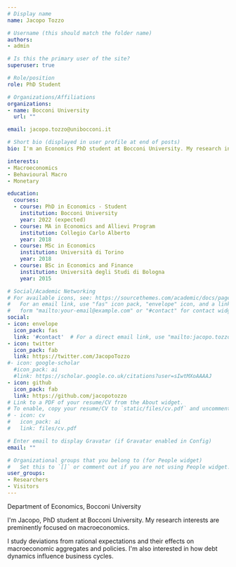 ```yaml
---
# Display name
name: Jacopo Tozzo

# Username (this should match the folder name)
authors:
- admin

# Is this the primary user of the site?
superuser: true

# Role/position
role: PhD Student

# Organizations/Affiliations
organizations:
- name: Bocconi University
  url: ""

email: jacopo.tozzo@unibocconi.it

# Short bio (displayed in user profile at end of posts)
bio: I'm an Economics PhD student at Bocconi University. My research interests include macroeconomics and behavioural macro. 

interests:
- Macroeconomics
- Behavioural Macro
- Monetary 

education:
  courses:
  - course: PhD in Economics - Student
    institution: Bocconi University
    year: 2022 (expected)
  - course: MA in Economics and Allievi Program
    institution: Collegio Carlo Alberto
    year: 2018
  - course: MSc in Economics
    institution: Università di Torino
    year: 2018
  - course: BSc in Economics and Finance
    institution: Università degli Studi di Bologna
    year: 2015

# Social/Academic Networking
# For available icons, see: https://sourcethemes.com/academic/docs/page-builder/#icons
#   For an email link, use "fas" icon pack, "envelope" icon, and a link in the
#   form "mailto:your-email@example.com" or "#contact" for contact widget.
social:
- icon: envelope
  icon_pack: fas
  link: '#contact'  # For a direct email link, use "mailto:jacopo.tozzo@unibocconi.it".
- icon: twitter
  icon_pack: fab
  link: https://twitter.com/JacopoTozzo
#- icon: google-scholar
  #icon_pack: ai
  #link: https://scholar.google.co.uk/citations?user=sIwtMXoAAAAJ
- icon: github
  icon_pack: fab
  link: https://github.com/jacopotozzo
# Link to a PDF of your resume/CV from the About widget.
# To enable, copy your resume/CV to `static/files/cv.pdf` and uncomment the lines below.
# - icon: cv
#   icon_pack: ai
#   link: files/cv.pdf

# Enter email to display Gravatar (if Gravatar enabled in Config)
email: ""

# Organizational groups that you belong to (for People widget)
#   Set this to `[]` or comment out if you are not using People widget.
user_groups:
- Researchers
- Visitors
---
```

Department of Economics, Bocconi University

I'm Jacopo, PhD student at Bocconi University. My research interests are preminently focused on macroeconomics. 

I study deviations from rational expectations and their effects on macroeconomic aggregates and policies. I'm also interested in how debt dynamics influence business cycles. 
